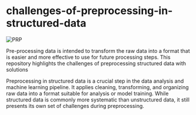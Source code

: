 # challenges-of-preprocessing-in-structured-data
![PRP](https://daxg39y63pxwu.cloudfront.net/images/blog/data-preprocessing-techniques-and-steps/image_13091084341635516423259.png)

Pre-processing data is intended to transform the raw data into a format that is easier and more effective to use for future processing steps.
This repository highlights the challenges of preprocessing structured data with solutions

Preprocessing in structured data is a crucial step in the data analysis and machine learning pipeline. It applies cleaning, transforming, and organizing raw data into a format suitable for analysis or model training. While structured data is commonly more systematic than unstructured data, it still presents its own set of challenges during preprocessing. 
